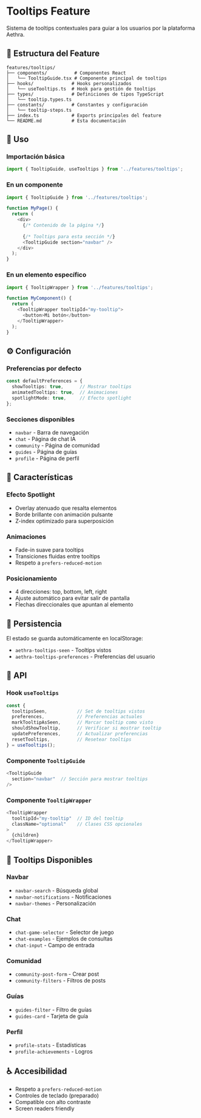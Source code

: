 # Tooltips Feature

Sistema de tooltips contextuales para guiar a los usuarios por la plataforma Aethra.

## 📁 Estructura del Feature

```
features/tooltips/
├── components/          # Componentes React
│   └── TooltipGuide.tsx # Componente principal de tooltips
├── hooks/              # Hooks personalizados
│   └── useTooltips.ts  # Hook para gestión de tooltips
├── types/              # Definiciones de tipos TypeScript
│   └── tooltip.types.ts
├── constants/          # Constantes y configuración
│   └── tooltip-steps.ts
├── index.ts            # Exports principales del feature
└── README.md           # Esta documentación
```

## 🚀 Uso

### Importación básica
```typescript
import { TooltipGuide, useTooltips } from '../features/tooltips';
```

### En un componente
```typescript
import { TooltipGuide } from '../features/tooltips';

function MyPage() {
  return (
    <div>
      {/* Contenido de la página */}
      
      {/* Tooltips para esta sección */}
      <TooltipGuide section="navbar" />
    </div>
  );
}
```

### En un elemento específico
```typescript
import { TooltipWrapper } from '../features/tooltips';

function MyComponent() {
  return (
    <TooltipWrapper tooltipId="my-tooltip">
      <button>Mi botón</button>
    </TooltipWrapper>
  );
}
```

## ⚙️ Configuración

### Preferencias por defecto
```typescript
const defaultPreferences = {
  showTooltips: true,      // Mostrar tooltips
  animatedTooltips: true,  // Animaciones
  spotlightMode: true,     // Efecto spotlight
};
```

### Secciones disponibles
- `navbar` - Barra de navegación
- `chat` - Página de chat IA
- `community` - Página de comunidad
- `guides` - Página de guías
- `profile` - Página de perfil

## 🎨 Características

### Efecto Spotlight
- Overlay atenuado que resalta elementos
- Borde brillante con animación pulsante
- Z-index optimizado para superposición

### Animaciones
- Fade-in suave para tooltips
- Transiciones fluidas entre tooltips
- Respeto a `prefers-reduced-motion`

### Posicionamiento
- 4 direcciones: top, bottom, left, right
- Ajuste automático para evitar salir de pantalla
- Flechas direccionales que apuntan al elemento

## 💾 Persistencia

El estado se guarda automáticamente en localStorage:
- `aethra-tooltips-seen` - Tooltips vistos
- `aethra-tooltips-preferences` - Preferencias del usuario

## 🔧 API

### Hook `useTooltips`
```typescript
const {
  tooltipsSeen,           // Set de tooltips vistos
  preferences,            // Preferencias actuales
  markTooltipAsSeen,      // Marcar tooltip como visto
  shouldShowTooltip,      // Verificar si mostrar tooltip
  updatePreferences,      // Actualizar preferencias
  resetTooltips,          // Resetear tooltips
} = useTooltips();
```

### Componente `TooltipGuide`
```typescript
<TooltipGuide 
  section="navbar"  // Sección para mostrar tooltips
/>
```

### Componente `TooltipWrapper`
```typescript
<TooltipWrapper 
  tooltipId="my-tooltip"  // ID del tooltip
  className="optional"    // Clases CSS opcionales
>
  {children}
</TooltipWrapper>
```

## 🎯 Tooltips Disponibles

### Navbar
- `navbar-search` - Búsqueda global
- `navbar-notifications` - Notificaciones
- `navbar-themes` - Personalización

### Chat
- `chat-game-selector` - Selector de juego
- `chat-examples` - Ejemplos de consultas
- `chat-input` - Campo de entrada

### Comunidad
- `community-post-form` - Crear post
- `community-filters` - Filtros de posts

### Guías
- `guides-filter` - Filtro de guías
- `guides-card` - Tarjeta de guía

### Perfil
- `profile-stats` - Estadísticas
- `profile-achievements` - Logros

## ♿ Accesibilidad

- Respeto a `prefers-reduced-motion`
- Controles de teclado (preparado)
- Compatible con alto contraste
- Screen readers friendly 